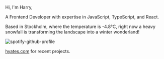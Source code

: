 Hi, I'm Harry,

A Frontend Developer with expertise in JavaScript, TypeScript, and React.

<!-- WEATHER_START -->
Based in Stockholm, where the temperature is -4.8°C, right now a heavy snowfall is transforming the landscape into a winter wonderland!
<!-- WEATHER_END -->

<p align="left">
  <a>
    <img src="https://spotify-github-profile.vercel.app/api/view?uid=bigbello&cover_image=true&theme=natemoo-re&show_offline=true&background_color=121212&interchange=false&bar_color=53b14f&bar_color_cover=false" alt="spotify-github-profile">
  </a>
</p>

[hyates.com](http://hyates.com) for recent projects.




